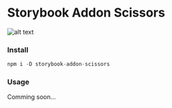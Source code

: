 # Storybook Addon Scissors
![alt text](https://github.com/PeterPanen/storybook-addon-scissors/blob/master/assets/screenshot.png "screenshot")

### Install

```javascript
npm i -D storybook-addon-scissors
```

### Usage
Comming soon...
